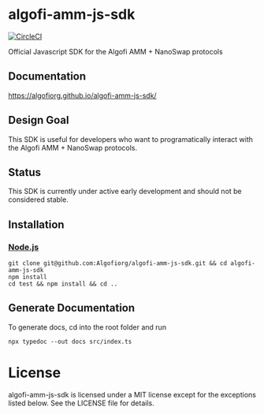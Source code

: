 # algofi-amm-js-sdk

[![CircleCI](https://dl.circleci.com/status-badge/img/gh/Algofiorg/algofi-amm-js-sdk/tree/main.svg?style=shield)](https://dl.circleci.com/status-badge/redirect/gh/Algofiorg/algofi-amm-js-sdk/tree/main)

Official Javascript SDK for the Algofi AMM + NanoSwap protocols

## Documentation
https://algofiorg.github.io/algofi-amm-js-sdk/

## Design Goal
This SDK is useful for developers who want to programatically interact with the Algofi AMM + NanoSwap protocols.

## Status
This SDK is currently under active early development and should not be considered stable.

## Installation

### [Node.js](https://nodejs.org/en/download/)

```
git clone git@github.com:Algofiorg/algofi-amm-js-sdk.git && cd algofi-amm-js-sdk
npm install
cd test && npm install && cd ..
```

## Generate Documentation

To generate docs, cd into the root folder and run

```
npx typedoc --out docs src/index.ts
```

# License

algofi-amm-js-sdk is licensed under a MIT license except for the exceptions listed below. See the LICENSE file for details.
